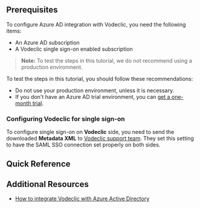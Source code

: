 ## Prerequisites

To configure Azure AD integration with Vodeclic, you need the following items:

- An Azure AD subscription
- A Vodeclic single sign-on enabled subscription

> **Note:**
> To test the steps in this tutorial, we do not recommend using a production environment.

To test the steps in this tutorial, you should follow these recommendations:

- Do not use your production environment, unless it is necessary.
- If you don't have an Azure AD trial environment, you can [get a one-month trial](https://azure.microsoft.com/pricing/free-trial/).

### Configuring Vodeclic for single sign-on

To configure single sign-on on **Vodeclic** side, you need to send the downloaded **Metadata XML** to [Vodeclic support team](mailto:hotline@vodeclic.com). They set this setting to have the SAML SSO connection set properly on both sides.

## Quick Reference


## Additional Resources

* [How to integrate Vodeclic with Azure Active Directory](https://docs.microsoft.com/azure/active-directory/active-directory-saas-vodeclic-tutorial)

